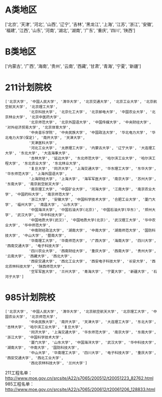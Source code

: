 # A类地区

['北京', '天津', '河北', '山西', '辽宁', '吉林', '黑龙江', '上海', '江苏', '浙江', '安徽', '福建', '江西',
'山东', '河南', '湖北', '湖南', '广东', '重庆', '四川', '陕西']

# B类地区

['内蒙古', '广西', '海南', '贵州', '云南', '西藏', '甘肃', '青海', '宁夏', '新疆']

# 211计划院校

```text
['北京大学', '中国人民大学', '清华大学', '北京交通大学', '北京工业大学', '北京航空航天大学', '北京理工大学',
           '北京科技大学', '北京化工大学', '北京邮电大学', '中国农业大学', '北京林业大学', '北京中医药大学',
           '北京师范大学', '北京外国语大学', '中国传媒大学', '中央财经大学', '对外经济贸易大学', '北京体育大学',
           '中央音乐学院', '中央民族大学', '中国政法大学', '华北电力大学', '华北电力大学(保定)', '南开大学', '天津大学',
           '天津医科大学',
           '河北工业大学', '太原理工大学', '内蒙古大学', '辽宁大学', '大连理工大学', '东北大学', '大连海事大学',
           '吉林大学', '延边大学', '东北师范大学', '哈尔滨工业大学', '哈尔滨工程大学', '东北农业大学', '东北林业大学',
           '复旦大学', '同济大学', '上海交通大学', '华东理工大学', '东华大学', '华东师范大学', '上海外国语大学',
           '上海财经大学', '上海大学', '海军军医大学', '南京大学', '苏州大学', '东南大学', '南京航空航天大学',
           '南京理工大学', '中国矿业大学', '河海大学', '江南大学', '南京农业大学', '中国药科大学', '南京师范大学',
           '浙江大学', '安徽大学', '中国科学技术大学', '合肥工业大学', '厦门大学', '福州大学', '南昌大学', '山东大学',
           '中国海洋大学', '中国石油大学(北京)', '中国石油大学(华东)', '郑州大学', '武汉大学', '华中科技大学',
           '中国地质大学(武汉)', '中国地质大学(北京)', '武汉理工大学', '华中农业大学', '华中师范大学',
           '中南财经政法大学', '湖南大学', '中南大学', '湖南师范大学', '国防科技大学', '中山大学', '暨南大学',
           '华南理工大学', '华南师范大学', '广西大学', '海南大学', '四川大学', '西南交通大学', '电子科技大学',
           '四川农业大学', '西南财经大学', '重庆大学', '西南大学', '贵州大学', '云南大学', '西藏大学', '西北大学',
           '西安交通大学', '西北工业大学', '西安电子科技大学', '长安大学', '西北农林科技大学', '陕西师范大学',
           '空军军医大学', '兰州大学', '青海大学', '宁夏大学', '新疆大学', '石河子大学']

```

# 985计划院校

```text
['北京大学', '中国人民大学', '清华大学', '北京航空航天大学', '北京理工大学', '中国农业大学', '北京师范大学',
           '中央民族大学', '南开大学', '天津大学', '大连理工大学', '东北大学', '吉林大学', '哈尔滨工业大学', '复旦大学',
           '同济大学', '上海交通大学', '华东师范大学', '南京大学', '东南大学', '浙江大学', '中国科学技术大学',
           '厦门大学', '山东大学', '中国海洋大学', '武汉大学', '华中科技大学', '湖南大学', '中南大学', '国防科技大学',
           '中山大学', '华南理工大学', '四川大学', '电子科技大学', '重庆大学', '西安交通大学', '西北工业大学',
           '西北农林科技大学', '兰州大学']
```

211工程名单：http://www.moe.gov.cn/srcsite/A22/s7065/200512/t20051223_82762.html
985工程名单：http://www.moe.gov.cn/srcsite/A22/s7065/200612/t20061206_128833.html

